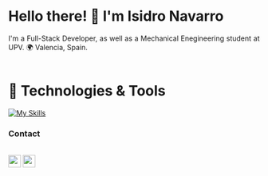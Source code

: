 # Hello there! 👋 I'm Isidro Navarro
<div align="justify">
I'm a Full-Stack Developer, as well as a Mechanical Enegineering student at UPV. 🌍 Valencia, Spain.
</div>
<br/>

# 🔧 Technologies & Tools
[![My Skills](https://skillicons.dev/icons?i=html,css,js,react,tailwind,jest,git,nodejs,express,mongodb)](https://skillicons.dev)
<br/>

### Contact
<br/><a href="https://www.linkedin.com/in/isidro-navarro-oporto"><img src="https://img.shields.io/badge/linkedin-%230077B5.svg?&style=for-the-badge&logo=linkedin&logoColor=white" height=25></a>
<a href="mailto:isinavarrooporto@gmail.com"><img src="https://img.shields.io/badge/Gmail-D14836?style=for-the-badge&logo=gmail&logoColor=white" height=25></a>
